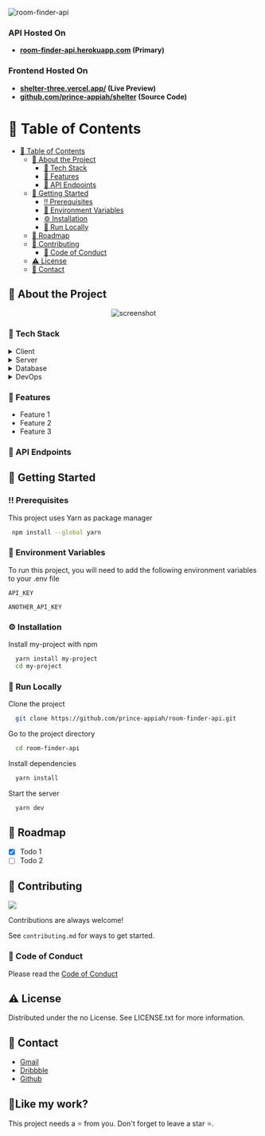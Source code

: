 ![room-finder-api](https://socialify.git.ci/prince-appiah/room-finder-api/image?descriptionEditable=&font=Inter&forks=1&issues=1&language=1&name=1&owner=1&pattern=Circuit%20Board&pulls=1&stargazers=1&theme=Dark)

<!-- ### [🌐 Website](https://room-finder-api.herokuapp.com/docs/) | [📹 Demo Video](https://www.youtube.com/watch?v=bUAAgfGOfYg) -->

### API Hosted On

- **[room-finder-api.herokuapp.com](https://room-finder-api.herokuapp.com/docs/) (Primary)**

### Frontend Hosted On

- **[shelter-three.vercel.app/](https://shelter-three.vercel.app/) (Live Preview)**
- **[github.com/prince-appiah/shelter](https://github.com/prince-appiah/shelter) (Source Code)**

<!-- Table of Contents -->

# :notebook_with_decorative_cover: Table of Contents

- [:notebook_with_decorative_cover: Table of Contents](#notebook_with_decorative_cover-table-of-contents)
  - [:star2: About the Project](#star2-about-the-project)
    - [:space_invader: Tech Stack](#space_invader-tech-stack)
    - [:dart: Features](#dart-features)
    - [:book: API Endpoints](#book-api-endpoints)
  - [:toolbox: Getting Started](#toolbox-getting-started)
    - [:bangbang: Prerequisites](#bangbang-prerequisites)
    - [:key: Environment Variables](#key-environment-variables)
    - [:gear: Installation](#gear-installation)
    - [:running: Run Locally](#running-run-locally)
  - [:compass: Roadmap](#compass-roadmap)
  - [:wave: Contributing](#wave-contributing)
    - [:scroll: Code of Conduct](#scroll-code-of-conduct)
  - [:warning: License](#warning-license)
  - [:handshake: Contact](#handshake-contact)

<!-- About the Project -->

## :star2: About the Project

<div align="center"> 
  <img src="https://placehold.co/600x400?text=Your+Screenshot+here" alt="screenshot" />
</div>

<!-- TechStack -->

### :space_invader: Tech Stack

<details>
  <summary>Client</summary>
  <ul>
    <li><a href="https://www.typescriptlang.org/">Typescript</a></li>
    <li><a href="https://reactjs.org/">React.js</a></li>
    <li><a href="https://reactjs.org/">Redux Toolkit</a></li>
    <li><a href="https://tailwindcss.com/">Chakra UI</a></li>
  </ul>
</details>

<details>
  <summary>Server</summary>
  <ul>
    <li><a href="https://expressjs.com/">Express.js</a></li>
    
  </ul>
</details>

<details>
<summary>Database</summary>
  <ul>
    <li><a href="https://www.mongodb.com/">MongoDB</a></li>
  </ul>
</details>

<details>
<summary>DevOps</summary>
  <ul>
    <li><a href="https://www.heroku.com/">Heroku</a></li>
  </ul>
</details>

<!-- Features -->

### :dart: Features

- Feature 1
- Feature 2
- Feature 3

### :book: API Endpoints

<!-- Getting Started -->

## :toolbox: Getting Started

<!-- Prerequisites -->

### :bangbang: Prerequisites

This project uses Yarn as package manager

```bash
 npm install --global yarn
```

<!-- Env Variables -->

### :key: Environment Variables

To run this project, you will need to add the following environment variables to your .env file

`API_KEY`

`ANOTHER_API_KEY`

<!-- Installation -->

### :gear: Installation

Install my-project with npm

```bash
  yarn install my-project
  cd my-project
```

<!-- Run Locally -->

### :running: Run Locally

Clone the project

```bash
  git clone https://github.com/prince-appiah/room-finder-api.git
```

Go to the project directory

```bash
  cd room-finder-api
```

Install dependencies

```bash
  yarn install
```

Start the server

```bash
  yarn dev
```

<!-- Roadmap -->

## :compass: Roadmap

- [x] Todo 1
- [ ] Todo 2

<!-- Contributing -->

## :wave: Contributing

<a href="https://github.com/prince-appiah/room-finder-api/graphs/contributors">
  <img src="https://contrib.rocks/image?repo=prince-appiah/room-finder-api" />
</a>

Contributions are always welcome!

See `contributing.md` for ways to get started.

<!-- Code of Conduct -->

### :scroll: Code of Conduct

Please read the [Code of Conduct](https://github.com/prince-appiah/room-finder-api/blob/master/CODE_OF_CONDUCT.md)

<!-- License -->

## :warning: License

Distributed under the no License. See LICENSE.txt for more information.

<!-- Contact -->

## :handshake: Contact

- [Gmail](mailto:pappiah00@gmail.com)
- [Dribbble](https://www.dribbble.com/prince-appiah)
- [Github](https://github.com/prince-appiah)

<h2>💖Like my work?</h2>
This project needs a ⭐️ from you. Don't forget to leave a star ⭐️.
